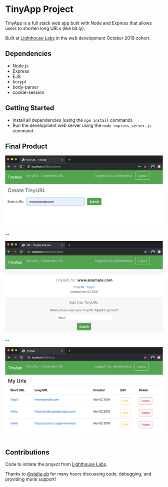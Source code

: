 # TinyApp Project

TinyApp is a full stack web app built with Node and Express that allows users to shorten long URLs (like bit.ly). 

Built at [Lighthouse Labs](https://www.lighthouselabs.ca/) in the web development October 2019 cohort.

## Dependencies

- Node.js
- Express
- EJS
- bcrypt
- body-parser
- cookie-session

## Getting Started

- Install all dependencies (using the `npm install` command).
- Run the development web server using the `node express_server.js` command.

## Final Product

!["Screenshot of Create New URL page"](https://github.com/vkro/tinyapp/blob/master/docs/create-new-url.png)

--

!["Screenshot of TinyURL page"](https://github.com/vkro/tinyapp/blob/master/docs/tiny-url-page.png)


--

!["Screenshot of URLs index page"](https://github.com/vkro/tinyapp/blob/master/docs/urls-index-page.png)


## Contributions

Code to initiate the project from [Lighthouse Labs](https://www.lighthouselabs.ca/).

Thanks to [@stella-zb](https://github.com/stella-zb) for many hours discussing code, debugging, and providing moral support!



